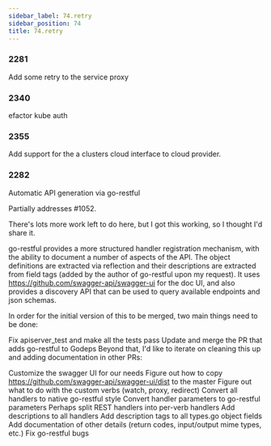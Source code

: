 ```yaml
---
sidebar_label: 74.retry
sidebar_position: 74
title: 74.retry
---
```


### 2281 
Add some retry to the service proxy

### 2340

efactor kube auth

### 2355

Add support for the a clusters cloud interface to cloud provider.

### 2282

Automatic API generation via go-restful


Partially addresses #1052.

There's lots more work left to do here, but I got this working, so I thought I'd share it.

go-restful provides a more structured handler registration mechanism, with the ability to document a number of aspects of the API. The object definitions are extracted via reflection and their descriptions are extracted from field tags (added by the author of go-restful upon my request). It uses https://github.com/swagger-api/swagger-ui for the doc UI, and also provides a discovery API that can be used to query available endpoints and json schemas.

In order for the initial version of this to be merged, two main things need to be done:

Fix apiserver_test and make all the tests pass
Update and merge the PR that adds go-restful to Godeps
Beyond that, I'd like to iterate on cleaning this up and adding documentation in other PRs:

Customize the swagger UI for our needs
Figure out how to copy https://github.com/swagger-api/swagger-ui/dist to the master
Figure out what to do with the custom verbs (watch, proxy, redirect)
Convert all handlers to native go-restful style
Convert handler parameters to go-restful parameters
Perhaps split REST handlers into per-verb handlers
Add descriptions to all handlers
Add description tags to all types.go object fields
Add documentation of other details (return codes, input/output mime types, etc.)
Fix go-restful bugs
